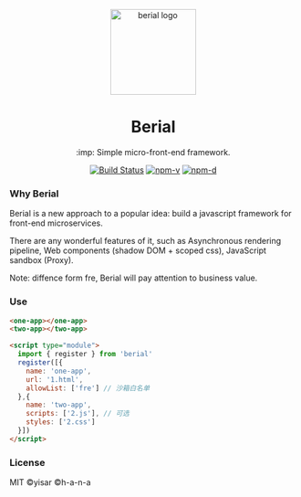 <p align="center"><img src="https://avatars0.githubusercontent.com/u/68577605?s=200&v=4" alt="berial logo" width="150"></p>
<h1 align="center">Berial</h1>
<p align="center">:imp: Simple micro-front-end framework.</p>
<p align="center">
<a href="https://github.com/berialjs/berial/actions"><img src="https://img.shields.io/github/workflow/status/berialjs/berial/ci.svg" alt="Build Status"></a>
<a href="https://npmjs.com/package/berial"><img src="https://img.shields.io/npm/v/berial.svg" alt="npm-v"></a>
<a href="https://npmjs.com/package/berial"><img src="https://img.shields.io/npm/dt/berial.svg" alt="npm-d"></a>
</p>

### Why Berial

Berial is a new approach to a popular idea: build a javascript framework for front-end microservices.

There are any wonderful features of it, such as Asynchronous rendering pipeline, Web components (shadow DOM + scoped css), JavaScript sandbox (Proxy).

Note: diffence form fre, Berial will pay attention to business value.

### Use

```html
<one-app></one-app>
<two-app></two-app>

<script type="module">
  import { register } from 'berial'
  register([{
    name: 'one-app',
    url: '1.html',
    allowList: ['fre'] // 沙箱白名单
  },{
    name: 'two-app',
    scripts: ['2.js'], // 可选
    styles: ['2.css']
  }])
</script>
```

### License

MIT ©yisar ©h-a-n-a 
